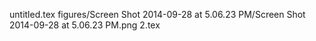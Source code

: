 untitled.tex
figures/Screen Shot 2014-09-28 at 5.06.23 PM/Screen Shot 2014-09-28 at 5.06.23 PM.png
2.tex
